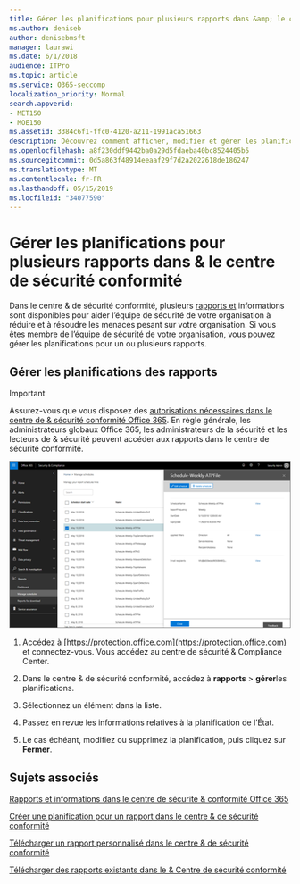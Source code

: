 ```yaml
---
title: Gérer les planifications pour plusieurs rapports dans &amp; le centre de sécurité conformité
ms.author: deniseb
author: denisebmsft
manager: laurawi
ms.date: 6/1/2018
audience: ITPro
ms.topic: article
ms.service: O365-seccomp
localization_priority: Normal
search.appverid:
- MET150
- MOE150
ms.assetid: 3384c6f1-ffc0-4120-a211-1991aca51663
description: Découvrez comment afficher, modifier et gérer les planifications des rapports dans le centre &amp; de sécurité et de conformité.
ms.openlocfilehash: a8f230ddf9442ba0a29d5fdaeba40bc8524405b5
ms.sourcegitcommit: 0d5a863f48914eeaaf29f7d2a2022618de186247
ms.translationtype: MT
ms.contentlocale: fr-FR
ms.lasthandoff: 05/15/2019
ms.locfileid: "34077590"
---
```

# <a name="manage-schedules-for-multiple-reports-in-the-security-amp-compliance-center"></a>Gérer les planifications pour plusieurs rapports dans &amp; le centre de sécurité conformité

Dans le centre &amp; de sécurité conformité, plusieurs [rapports et](reports-and-insights-in-security-and-compliance.md) informations sont disponibles pour aider l’équipe de sécurité de votre organisation à réduire et à résoudre les menaces pesant sur votre organisation. Si vous êtes membre de l’équipe de sécurité de votre organisation, vous pouvez gérer les planifications pour un ou plusieurs rapports. 
  
## <a name="manage-schedules-for-reports"></a>Gérer les planifications des rapports

> [!IMPORTANT]
> Assurez-vous que vous disposez des [autorisations nécessaires dans le centre de &amp; sécurité conformité Office 365](permissions-in-the-security-and-compliance-center.md). En règle générale, les administrateurs globaux Office 365, les administrateurs de la sécurité et les lecteurs de &amp; sécurité peuvent accéder aux rapports dans le centre de sécurité conformité. 
  
![Dans le centre &amp; de sécurité conformité, choisissez \> rapports gérer les planifications](media/efa5e2f9-bf73-4f85-acea-f1ca7e2bca5e.png)

1. Accédez à [https://protection.office.com](https://protection.office.com) et connectez-vous. Vous accédez au centre de sécurité & Compliance Center.

2. Dans le centre &amp; de sécurité conformité, accédez à **rapports** \> **gérer**les planifications.
    
3. Sélectionnez un élément dans la liste.
    
4. Passez en revue les informations relatives à la planification de l’État.
    
5. Le cas échéant, modifiez ou supprimez la planification, puis cliquez sur **Fermer**.
    
## <a name="related-topics"></a>Sujets associés

[Rapports et informations dans le centre de sécurité &amp; conformité Office 365](reports-and-insights-in-security-and-compliance.md)
  
[Créer une planification pour un rapport dans le centre &amp; de sécurité conformité](create-a-schedule-for-a-report.md)
  
[Télécharger un rapport personnalisé dans le centre &amp; de sécurité conformité](set-up-and-download-a-custom-report.md)
  
[Télécharger des rapports existants dans le &amp; Centre de sécurité conformité](download-existing-reports.md)
  

